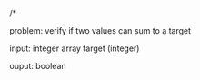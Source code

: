 /*

problem:
verify if two values can sum to a target

input:
integer array
target (integer)

ouput:
boolean